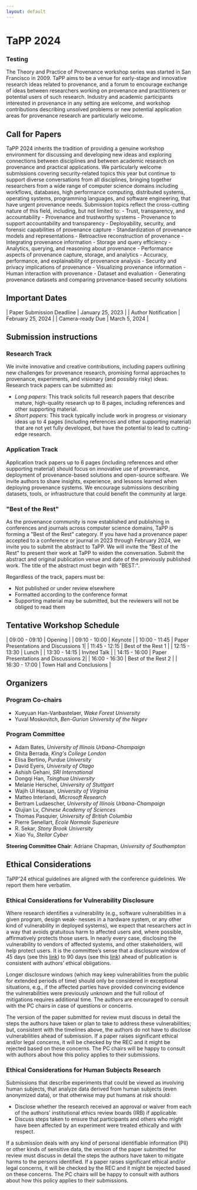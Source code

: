 ```yaml
---
layout: default
---
```


<h1 class="h1.header">TaPP 2024</h1>

### Testing
The Theory and Practice of Provenance workshop series was started in San Francisco in 2009. 
TaPP aims to be a venue for early-stage and innovative research ideas related to provenance, 
and a forum to encourage exchange of ideas between researchers working on provenance and 
practitioners or potential users of such research. 
Industry and academic participants interested in provenance in any setting are welcome, 
and workshop contributions describing unsolved problems or new potential application areas for provenance research are particularly welcome.

<h2 class="h2.header">Call for Papers</h2>
TaPP 2024 inherits the tradition of providing a genuine workshop environment for discussing and developing new ideas and exploring connections between disciplines and between academic research on provenance and practical applications. We particularly welcome submissions covering security-related topics this year but continue to support diverse conversations from all disciplines, bringing together researchers from a wide range of computer science domains including workflows, databases, high performance computing, distributed systems, operating systems, programming languages, and software engineering, that have urgent provenance needs. Submission topics reflect the cross-cutting nature of this field, including, but not limited to:
- Trust, transparency, and accountability
    - Provenance and trustworthy systems
    - Provenance to support accountability and transparency
- Deployability, security, and forensic capabilities of provenance capture
    - Standardization of provenance models and representations
    - Retroactive reconstruction of provenance
    - Integrating provenance information
- Storage and query efficiency
    - Analytics, querying, and reasoning about provenance
    - Performance aspects of provenance capture, storage, and analytics
- Accuracy, performance, and explainability of provenance analysis
    - Security and privacy implications of provenance 
    - Visualizing provenance information
    - Human interaction with provenance
- Dataset and evaluation
    - Generating provenance datasets and comparing provenance-based security solutions

## Important Dates
<style>
table {
    border-collapse: collapse;
}
table, th, td {
   border: none;
}
blockquote {
    border-left: none;
    padding-left: 10px;
}
</style>

| Paper Submission Deadline | January 25, 2023    |
| Author Notification       | February 25, 2024   |
| Camera-ready Due          | March 5, 2024       |

## Submission instructions

### Research Track
We invite innovative and creative contributions, including papers outlining new challenges for provenance research, promising formal approaches to provenance, experiments, and visionary (and possibly risky) ideas. Research track papers can be submitted as:
- _Long papers_: This track solicits full research papers that describe mature, high-quality research up to 8 pages, including references and other supporting material.
- _Short papers_: This track typically include work in progress or visionary ideas up to 4 pages (including references and other supporting material) that are not yet fully developed, but have the potential to lead to cutting-edge research.

### Application Track
Application track papers up to 6 pages (including references and other supporting material) should focus on innovative use of provenance, deployment of provenance-based solutions and open-source software. We invite authors to share insights, experience, and lessons learned when deploying provenance systems. We encourage submissions describing datasets, tools, or infrastructure that could benefit the community at large.

### "Best of the Rest"
As the provenance community is now established and publishing in conferences and journals across computer science domains, TaPP is forming a "Best of the Rest" category. If you have had a provenance paper accepted to a conference or journal in 2023 through February 2024, we invite you to submit the abstract to TaPP. We will invite the "Best of the Rest" to present their work at TaPP to widen the conversation.
Submit the abstract and original publication venue and date of the previously published work. The title of the abstract must begin with "BEST:".

Regardless of the track, papers must be:
- Not published or under review elsewhere
- Formatted according to the conference format
- Supporting material may be submitted, but the reviewers will not be obliged to read them

## Tentative Workshop Schedule

| 09:00 - 09:10 | Opening                              |
| 09:10 - 10:00 | Keynote                              |
| 10:00 - 11:45 | Paper Presentations and Discussions 1|
| 11:45 - 12:15 | Best of the Rest 1                   |
| 12:15 - 13:30 | Lunch                                |
| 13:30 - 14:15 | Invited Talk                         |
| 14:15 - 16:00 | Paper Presentations and Discussions 2|
| 16:00 - 16:30 | Best of the Rest 2                   |
| 16:30 - 17:00 | Town Hall and Conclusions            |

## Organizers
### Program Co-chairs
- Xueyuan Han-Vanbastelaer, _Wake Forest University_
- Yuval Moskovitch, _Ben-Gurion University of the Negev_

### Program Committee
- Adam Bates, _University of Illinois Urbana-Champaign_ 
- Ghita Berrada, _King's College London_
- Elisa Bertino, _Purdue University_
- David Eyers, _University of Otago_
- Ashish Gehani, _SRI International_
- Dongqi Han, _Tsinghua University_
- Melanie Herschel, _University of Stuttgart_
- Wajih UI Hassan, _University of Virginia_
- Matteo Interlandi, _Microsoft Research_
- Bertram Ludaescher, _University of Illinois Urbana-Champaign_
- Qiujian Lv, _Chinese Academy of Sciences_
- Thomas Pasquier, _University of British Columbia_
- Pierre Senellart, _Ecole Normale Superieure_
- R. Sekar, _Stony Brook University_
- Xiao Yu, _Stellar Cyber_

**Steering Committee Chair**: Adriane Chapman, _University of Southampton_

## Ethical Considerations
TaPP'24 ethical guidelines are aligned with the conference guidelines. We report them here verbatim.

### Ethical Considerations for Vulnerability Disclosure
Where research identifies a vulnerability (e.g., software vulnerabilities in a given program, design weak- nesses in a hardware system, or any other kind of vulnerability in deployed systems), we expect that researchers act in a way that avoids gratuitous harm to affected users and, where possible, affirmatively protects those users. In nearly every case, disclosing the vulnerability to vendors of affected systems, and other stakeholders, will help protect users. It is the committee’s sense that a disclosure window of 45 days (see this [link](https://vuls.cert.org/confluence/display/Wiki/Vulnerability+Disclosure+Policy)) to 90 days (see this [link](https://googleprojectzero.blogspot.com/p/vulnerability-disclosure-faq.html)) ahead of publication is consistent with authors’ ethical obligations.

Longer disclosure windows (which may keep vulnerabilities from the public for extended periods of time) should only be considered in exceptional situations, e.g., if the affected parties have provided convincing evidence the vulnerabilities were previously unknown and the full rollout of mitigations requires additional time. The authors are encouraged to consult with the PC chairs in case of questions or concerns.

The version of the paper submitted for review must discuss in detail the steps the authors have taken or plan to take to address these vulnerabilities; but, consistent with the timelines above, the authors do not have to disclose vulnerabilities ahead of submission. If a paper raises significant ethical and/or legal concerns, it will be checked by the REC and it might be rejected based on these concerns. The PC chairs will be happy to consult with authors about how this policy applies to their submissions.

### Ethical Considerations for Human Subjects Research
Submissions that describe experiments that could be viewed as involving human subjects, that analyze data derived from human subjects (even anonymized data), or that otherwise may put humans at risk should:
- Disclose whether the research received an approval or waiver from each of the authors' institutional ethics review boards (IRB) if applicable.
- Discuss steps taken to ensure that participants and others who might have been affected by an experiment were treated ethically and with respect.

If a submission deals with any kind of personal identifiable information (PII) or other kinds of sensitive data, the version of the paper submitted for review must discuss in detail the steps the authors have taken to mitigate harms to the persons identified. If a paper raises significant ethical and/or legal concerns, it will be checked by the REC and it might be rejected based on these concerns. The PC chairs will be happy to consult with authors about how this policy applies to their submissions.